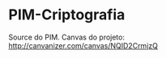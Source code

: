 PIM-Criptografia
================

Source do PIM. Canvas do projeto: http://canvanizer.com/canvas/NQID2CrmjzQ
